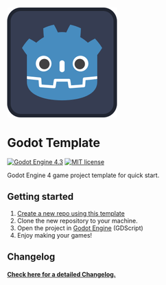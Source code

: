 ![Repository Logo](core/images/icon.svg)


# Godot Template

[![Godot Engine 4.3](https://img.shields.io/badge/Godot%20Engine-4.3-blue)](https://godotengine.org/)
[![MIT license](https://img.shields.io/badge/license-MIT-blue.svg)](/license.txt)

Godot Engine 4 game project template for quick start.

## Getting started

1. [Create a new repo using this template](https://github.com/Bakneko/godot-template/generate)
2. Clone the new repository to your machine.
3. Open the project in [Godot Engine](https://godotengine.org/download/) (GDScript)
4. Enjoy making your games!

## Changelog

#### [Check here for a detailed Changelog.](./changelog.md)
